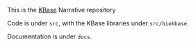 This is the [KBase](http://kbase.us) Narrative repository

Code is under `src`, with the KBase libraries under `src/biokbase`.

Documentation is under `docs`.

